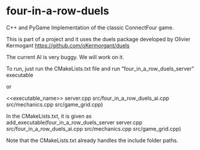 # four-in-a-row-duels
C++ and PyGame Implementation of the classic ConnectFour game.

This is part of a project and it uses the duels package developed by Olivier Kermogant
https://github.com/oKermorgant/duels

The current AI is very buggy. We will work on it.

To run, just run the CMakeLists.txt file and run "four_in_a_row_duels_server" executable

or

<<executable_name>> server.cpp src/four_in_a_row_duels_ai.cpp src/mechanics.cpp src/game_grid.cpp)

In the CMakeLists.txt, it is given as 
add_executable(four_in_a_row_duels_server
    server.cpp
    src/four_in_a_row_duels_ai.cpp
    src/mechanics.cpp
    src/game_grid.cpp)
    
    
Note that the CMakeLists.txt already handles the include folder paths.

